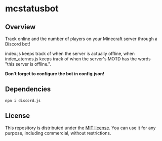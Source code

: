 # mcstatusbot

## Overview

Track online and the number of players on your Minecraft server through a Discord bot!

index.js keeps track of when the server is actually offline, when index_aternos.js keeps track of when the server's MOTD has the words "this server is offline.".

**Don't forget to configure the bot in config.json!**

## Dependencies

```
npm i discord.js
```

## License

This repository is distributed under the [MIT license](https://mit-license.org/). You can use it for any purpose, including commercial, without restrictions.
